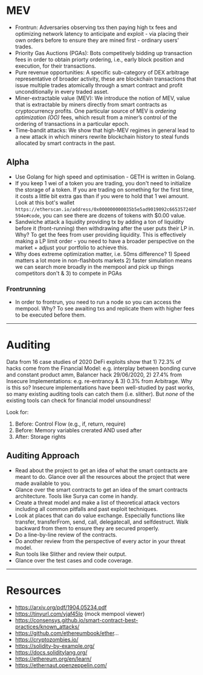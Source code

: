 # MEV
- Frontrun: Adversaries observing txs then paying high tx fees and optimizing network latency to anticipate and exploit - via placing their own orders before to ensure they are mined first - ordinary users' trades. 
- Priority Gas Auctions (PGAs): Bots competitvely bidding up transaction fees in order to obtain priorty ordering, i.e., early block position and execution, for their transactions.
- Pure revenue opportunities: A specific sub-category of DEX arbitrage representative of broader activity, these are blockchain transactions that issue multiple trades atomically through a smart contract and profit unconditionally in every traded asset.
- Miner-extractable value (MEV): We introduce the notion of MEV, value that is extractable by miners directly from smart contracts as cryptocurrency profits. One particular source of MEV is *ordering optimization (OO)* fees, which result from a miner’s control of the ordering of transactions in a particular epoch.
- Time-bandit attacks: We show that high-MEV regimes in general lead to a new attack in which miners rewrite blockchain history to steal funds allocated by smart contracts in the past.

## Alpha
- Use Golang for high speed and optimisation - GETH is written in Golang.
- If you keep 1 wei of a token you are trading, you don't need to initialize the storage of a token. If you are trading on something for the first time, it costs a little bit extra gas than if you were to hold that 1 wei amount. Look at this bot's wallet `https://etherscan.io/address/0x000000000035b5e5ad9019092c665357240f594e#code`, you can see there are dozens of tokens with $0.00 value.
- Sandwiche attack a liquidity providing tx by adding a ton of liquidity before it (front-running) then withdrawing after the user puts their LP in. Why? To get the fees from user providing liquidity. This is effectively making a LP limit order - you need to have a broader perspective on the market + adjust your portfolio to achieve this.
- Why does extreme optimization matter, i.e. 50ms difference? 1) Speed matters a lot more in non-flashbots markets 2) faster simulation means we can search more broadly in the mempool and pick up things competitors don't & 3) to compete in PGAs

### Frontrunning
- In order to frontrun, you need to run a node so you can access the mempool. Why? To see awaiting txs and replicate them with higher fees to be executed before them.

----

# Auditing
Data from 16 case studies of 2020 DeFi exploits show that 1) 72.3% of hacks come from the Financial Model: e.g. interplay between bonding curve and constant product amm, Balancer hack 29/06/2020, 2) 27.4% from Insecure Implementations: e.g. re-entrancy & 3) 0.3% from Arbitrage. Why is this so? Insecure implementations have been well-studied by past works, so many existing auditing tools can catch them (i.e. slither). But *none* of the existing tools can check for financial model unsoundness!

Look for:
1) Before: Control Flow (e.g., if, return, require)
2) Before: Memory variables crerated AND used after
3) After: Storage rights

## Auditing Approach
- Read about the project to get an idea of what the smart contracts are meant to do. Glance over all the resources about the project that were made available to you.
- Glance over the smart contracts to get an idea of the smart contracts architecture. Tools like Surya can come in handy.
- Create a threat model and make a list of theoretical attack vectors including all common pitfalls and past exploit techniques.
- Look at places that can do value exchange. Especially functions like transfer, transferFrom, send, call, delegatecall, and selfdestruct. Walk backward from them to ensure they are secured properly.
- Do a line-by-line review of the contracts.
- Do another review from the perspective of every actor in your threat model.
- Run tools like Slither and review their output.
- Glance over the test cases and code coverage.

----

# Resources
- https://arxiv.org/pdf/1904.05234.pdf
- https://tinyurl.com/yjaf45lo (mock mempool viewer)
- https://consensys.github.io/smart-contract-best-practices/known_attacks/
- https://github.com/ethereumbook/ether...
- https://cryptozombies.io/
- https://solidity-by-example.org/
- https://docs.soliditylang.org/
- https://ethereum.org/en/learn/
- https://ethernaut.openzeppelin.com/



